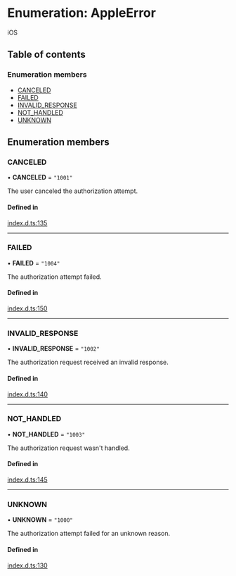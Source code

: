 # Enumeration: AppleError

iOS

## Table of contents

### Enumeration members

- [CANCELED](AppleError.md#canceled)
- [FAILED](AppleError.md#failed)
- [INVALID\_RESPONSE](AppleError.md#invalid_response)
- [NOT\_HANDLED](AppleError.md#not_handled)
- [UNKNOWN](AppleError.md#unknown)

## Enumeration members

### CANCELED

• **CANCELED** = `"1001"`

The user canceled the authorization attempt.

#### Defined in

[index.d.ts:135](https://github.com/invertase/react-native-apple-authentication/blob/be79317/lib/index.d.ts#L135)

___

### FAILED

• **FAILED** = `"1004"`

The authorization attempt failed.

#### Defined in

[index.d.ts:150](https://github.com/invertase/react-native-apple-authentication/blob/be79317/lib/index.d.ts#L150)

___

### INVALID\_RESPONSE

• **INVALID\_RESPONSE** = `"1002"`

The authorization request received an invalid response.

#### Defined in

[index.d.ts:140](https://github.com/invertase/react-native-apple-authentication/blob/be79317/lib/index.d.ts#L140)

___

### NOT\_HANDLED

• **NOT\_HANDLED** = `"1003"`

The authorization request wasn't handled.

#### Defined in

[index.d.ts:145](https://github.com/invertase/react-native-apple-authentication/blob/be79317/lib/index.d.ts#L145)

___

### UNKNOWN

• **UNKNOWN** = `"1000"`

The authorization attempt failed for an unknown reason.

#### Defined in

[index.d.ts:130](https://github.com/invertase/react-native-apple-authentication/blob/be79317/lib/index.d.ts#L130)
